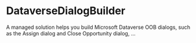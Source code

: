 # DataverseDialogBuilder
A managed solution helps you build Microsoft Dataverse OOB dialogs, such as the Assign dialog and Close Opportunity dialog, ...
